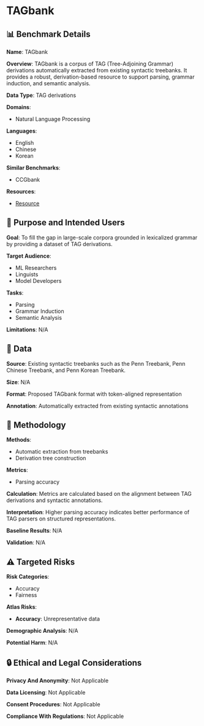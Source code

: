 # TAGbank

## 📊 Benchmark Details

**Name**: TAGbank

**Overview**: TAGbank is a corpus of TAG (Tree-Adjoining Grammar) derivations automatically extracted from existing syntactic treebanks. It provides a robust, derivation-based resource to support parsing, grammar induction, and semantic analysis.

**Data Type**: TAG derivations

**Domains**:
- Natural Language Processing

**Languages**:
- English
- Chinese
- Korean

**Similar Benchmarks**:
- CCGbank

**Resources**:
- [Resource](N/A)

## 🎯 Purpose and Intended Users

**Goal**: To fill the gap in large-scale corpora grounded in lexicalized grammar by providing a dataset of TAG derivations.

**Target Audience**:
- ML Researchers
- Linguists
- Model Developers

**Tasks**:
- Parsing
- Grammar Induction
- Semantic Analysis

**Limitations**: N/A

## 💾 Data

**Source**: Existing syntactic treebanks such as the Penn Treebank, Penn Chinese Treebank, and Penn Korean Treebank.

**Size**: N/A

**Format**: Proposed TAGbank format with token-aligned representation

**Annotation**: Automatically extracted from existing syntactic annotations

## 🔬 Methodology

**Methods**:
- Automatic extraction from treebanks
- Derivation tree construction

**Metrics**:
- Parsing accuracy

**Calculation**: Metrics are calculated based on the alignment between TAG derivations and syntactic annotations.

**Interpretation**: Higher parsing accuracy indicates better performance of TAG parsers on structured representations.

**Baseline Results**: N/A

**Validation**: N/A

## ⚠️ Targeted Risks

**Risk Categories**:
- Accuracy
- Fairness

**Atlas Risks**:
- **Accuracy**: Unrepresentative data

**Demographic Analysis**: N/A

**Potential Harm**: N/A

## 🔒 Ethical and Legal Considerations

**Privacy And Anonymity**: Not Applicable

**Data Licensing**: Not Applicable

**Consent Procedures**: Not Applicable

**Compliance With Regulations**: Not Applicable
